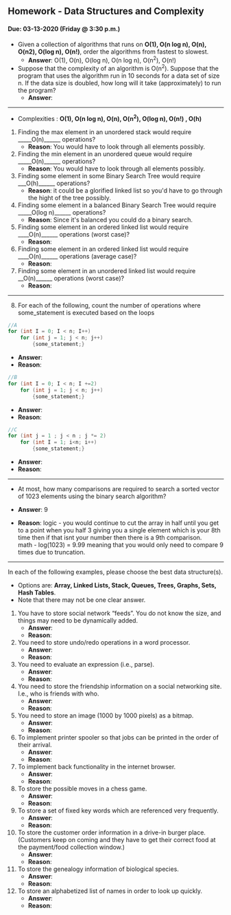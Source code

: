 ## Homework - Data Structures and Complexity
#### Due: 03-13-2020 (Friday @ 3:30 p.m.)

- Given a collection of algorithms that runs on **O(1), O(n log n), O(n), O(n2), O(log n), O(n!)**, order the algorithms from fastest to slowest.
    - **Answer**: O(1), O(n), O(log n), O(n log n), O(n<sup>2</sup>), O(n!)
- Suppose that the complexity of an algorithm is O(n<sup>2</sup>). Suppose that the program that uses the algorithm run in 10 seconds for a data set of size n. If the data size is doubled, how long will it take (approximately) to run the program? 
    - **Answer**: 

----------------------------------------------------------------------------------------------------------------------------------

- Complexities : **O(1), O(n log n), O(n), O(n<sup>2</sup>), O(log n), O(n!) , O(h)**
<ol>
    <li>Finding the max element in an unordered stack would require _____O(n)______ operations?
        <ul><li><b>Reason</b>: You would have to look through all elements possibly.</li></ul></li>
    <li>Finding the min element in an unordered queue would require _____O(n)______ operations?
        <ul><li><b>Reason</b>: You would have to look through all elements possibly.</li></ul></li>
    <li>Finding some element in some Binary Search Tree would require ___O(h)______ operations?
        <ul><li><b>Reason</b>: it could be a glorified linked list so you'd have to go through the hight of the tree possibly.</li></ul></li>
    <li>Finding some element in a balanced Binary Search Tree would require _____O(log n)______ operations?
        <ul><li><b>Reason</b>: Since it's balanced you could do a binary search.</li></ul></li>
    <li>Finding some element in an ordered linked list would require ____O(n)______ operations (worst case)?
        <ul><li><b>Reason</b>: </li></ul></li>
    <li>Finding some element in an ordered linked list would require ____O(n)______ operations (average case)?
        <ul><li><b>Reason</b>: </li></ul></li>
    <li>Finding some element in an unordered linked list would require __O(n)______ operations (worst case)?
        <ul><li><b>Reason</b>: </li></ul></li>
</ol>

----------------------------------------------------------------------------------------------------------------------------------

8. For each of the following, count the number of operations where some_statement is executed based on the loops

```cpp
//A
for (int I = 0; I < n; I++)
    for (int j = 1; j < n; j++)
        {some_statement;}
```
- **Answer**:
- **Reason**:
```cpp
//B
for (int I = 0; I < n; I +=2)
    for (int j = 1; j < n; j++)
        {some_statement;}
```
- **Answer**:
- **Reason**:
```cpp
//C
for (int j = 1 ; j < n ; j *= 2)
    for (int I = 1; i<n; i++)
        {some_statement;} 
```
- **Answer**:
- **Reason**:

----------------------------------------------------------------------------------------------------------------------------------

- At most, how many comparisons are required to search a sorted vector of 1023 elements using the binary
search algorithm?

- **Answer**: 9
- **Reason**: logic - you would continue to cut the array in half until you get to a point when you half 3 giving you a single element which is your 8th time then if that isnt your number then there is a 9th comparison.<br>math - log(1023) = 9.99 meaning that you would only need to compare 9 times due to truncation.

----------------------------------------------------------------------------------------------------------------------------------

In each of the following examples, please choose the best data structure(s).
- Options are: **Array, Linked Lists, Stack, Queues, Trees, Graphs, Sets, Hash Tables**. 
- Note that there may not be one clear answer.

1. You have to store social network “feeds”. You do not know the size, and things may need to be dynamically added.
    - **Answer**:
    - **Reason**:
2. You need to store undo/redo operations in a word processor.
    - **Answer**:
    - **Reason**:
3. You need to evaluate an expression (i.e., parse).
    - **Answer**:
    - **Reason**:
4. You need to store the friendship information on a social networking site. I.e., who is friends with who.
    - **Answer**:
    - **Reason**:
5. You need to store an image (1000 by 1000 pixels) as a bitmap.
    - **Answer**:
    - **Reason**:
6. To implement printer spooler so that jobs can be printed in the order of their arrival.
    - **Answer**:
    - **Reason**:
7. To implement back functionality in the internet browser.
    - **Answer**:
    - **Reason**:
8. To store the possible moves in a chess game.
    - **Answer**:
    - **Reason**:
9. To store a set of fixed key words which are referenced very frequently.
    - **Answer**:
    - **Reason**:
10. To store the customer order information in a drive-in burger place. (Customers keep on coming and they have to get their correct food at the payment/food collection window.)
    - **Answer**:
    - **Reason**:
11. To store the genealogy information of biological species.
    - **Answer**:
    - **Reason**:
12. To store an alphabetized list of names in order to look up quickly.
    - **Answer**:
    - **Reason**: